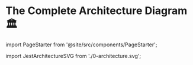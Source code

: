# The Complete Architecture Diagram 🏛

import PageStarter from '@site/src/components/PageStarter';

<PageStarter />

import JestArchitectureSVG from './0-architecture.svg';

<JestArchitectureSVG />
